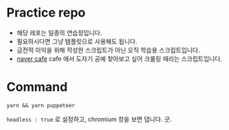# Practice repo

- 해당 레포는 일종의 연습장입니다.
- 필요하시다면 그냥 템플릿으로 사용해도 됩니다.
- 금전적 이익을 위해 작성한 스크립트가 아닌 오직 학습용 스크립트입니다.
- [naver cafe](https://section.cafe.naver.com/ca-fe/) cafe 애서 도자기 공예 찾아보고 싶어 크롤링 때리는 스크립트입니다.

# Command

`yarn && yarn puppeteer`

`headless : true` 로 설정하고, chromium 창을 보면 댑니다. 굿.
